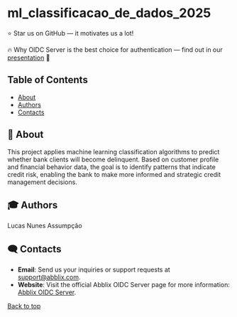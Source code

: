 # ml_classificacao_de_dados_2025

⭐ Star us on GitHub — it motivates us a lot!

🔥 Why OIDC Server is the best choice for authentication — find out in our [presentation]([https://resources.abblix.com/pdf/abblix-oidc-server-presentation-eng.pdf](https://th.bing.com/th/id/OIP.Pixq9eppCBGpifpmTPXgFwAAAA?cb=iwc1&rs=1&pid=ImgDetMain)) 📑

## Table of Contents
- [About](#-about)
- [Authors](#-Authors)
- [Contacts](#%EF%B8%8F-contacts)

## 🚀 About
This project applies machine learning classification algorithms to predict whether bank clients will become delinquent. Based on customer profile and financial behavior data, the goal is to identify patterns that indicate credit risk, enabling the bank to make more informed and strategic credit management decisions.

## 🎓 Authors
Lucas Nunes Assumpção

## 🗨️ Contacts

- **Email**: Send us your inquiries or support requests at [support@abblix.com](mailto:support@abblix.com).
- **Website**: Visit the official Abblix OIDC Server page for more information: [Abblix OIDC Server](https://www.abblix.com/abblix-oidc-server).



[Back to top](#top)

